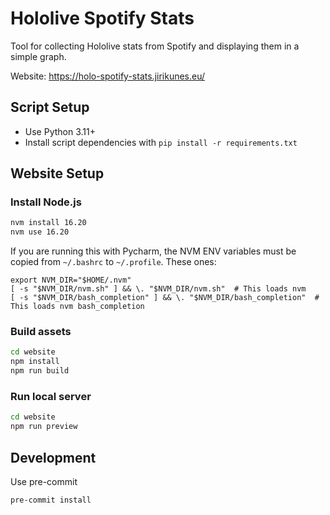 # Hololive Spotify Stats

Tool for collecting Hololive stats from Spotify and displaying them in a simple graph.

Website: https://holo-spotify-stats.jirikunes.eu/


## Script Setup

- Use Python 3.11+
- Install script dependencies with `pip install -r requirements.txt`


## Website Setup

### Install Node.js

```bash
nvm install 16.20
nvm use 16.20
```

If you are running this with Pycharm, the NVM ENV variables must be copied from `~/.bashrc` to `~/.profile`. These ones:

```
export NVM_DIR="$HOME/.nvm"
[ -s "$NVM_DIR/nvm.sh" ] && \. "$NVM_DIR/nvm.sh"  # This loads nvm
[ -s "$NVM_DIR/bash_completion" ] && \. "$NVM_DIR/bash_completion"  # This loads nvm bash_completion
```

### Build assets

```bash
cd website
npm install
npm run build
```

### Run local server

```bash
cd website
npm run preview
```


## Development

Use pre-commit
```bash
pre-commit install
```
